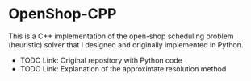 # OpenShop-CPP

This is a C++ implementation of the open-shop scheduling problem (heuristic) solver that I designed and originally implemented in Python.

* TODO Link: Original repository with Python code
* TODO Link: Explanation of the approximate resolution method
